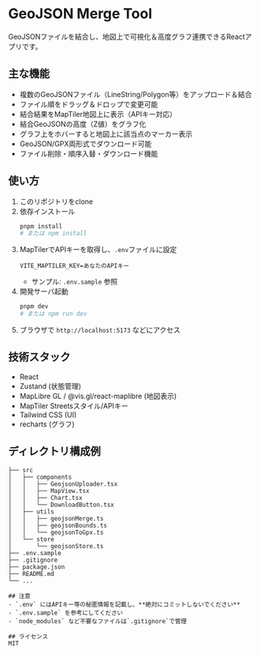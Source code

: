 # GeoJSON Merge Tool

GeoJSONファイルを結合し、地図上で可視化＆高度グラフ連携できるReactアプリです。

## 主な機能

- 複数のGeoJSONファイル（LineString/Polygon等）をアップロード＆結合
- ファイル順をドラッグ＆ドロップで変更可能
- 結合結果をMapTiler地図上に表示（APIキー対応）
- 結合GeoJSONの高度（Z値）をグラフ化
- グラフ上をホバーすると地図上に該当点のマーカー表示
- GeoJSON/GPX両形式でダウンロード可能
- ファイル削除・順序入替・ダウンロード機能

## 使い方

1. このリポジトリをclone
2. 依存インストール
   ```sh
   pnpm install
   # または npm install
   ```
3. MapTilerでAPIキーを取得し、`.env`ファイルに設定
   ```env
   VITE_MAPTILER_KEY=あなたのAPIキー
   ```
   - サンプル: `.env.sample` 参照
4. 開発サーバ起動
   ```sh
   pnpm dev
   # または npm run dev
   ```
5. ブラウザで `http://localhost:5173` などにアクセス

## 技術スタック
- React
- Zustand (状態管理)
- MapLibre GL / @vis.gl/react-maplibre (地図表示)
- MapTiler Streetsスタイル/APIキー
- Tailwind CSS (UI)
- recharts (グラフ)

## ディレクトリ構成例
```
├── src
│   ├── components
│   │   ├── GeojsonUploader.tsx
│   │   ├── MapView.tsx
│   │   ├── Chart.tsx
│   │   └── DownloadButton.tsx
│   ├── utils
│   │   ├── geojsonMerge.ts
│   │   ├── geojsonBounds.ts
│   │   └── geojsonToGpx.ts
│   └── store
│       └── geojsonStore.ts
├── .env.sample
├── .gitignore
├── package.json
├── README.md
└── ...

## 注意
- `.env` にはAPIキー等の秘匿情報を記載し、**絶対にコミットしないでください**
- `.env.sample` を参考にしてください
- `node_modules` など不要なファイルは`.gitignore`で管理

## ライセンス
MIT
